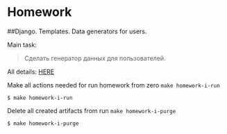 # Homework

##Django. Templates. Data generators for users.

Main task:
>Сделать генератор данных для пользователей.

All details: [HERE](https://lms.ithillel.ua/groups/62de6dfc9aec6f42f8454737/homeworks/63378520f1ced7438c5f0e1b)

Make all actions needed for run homework from zero `make homework-i-run`

```
$ make homework-i-run
```

Delete all created artifacts from run `make homework-i-purge`

```
$ make homework-i-purge
```